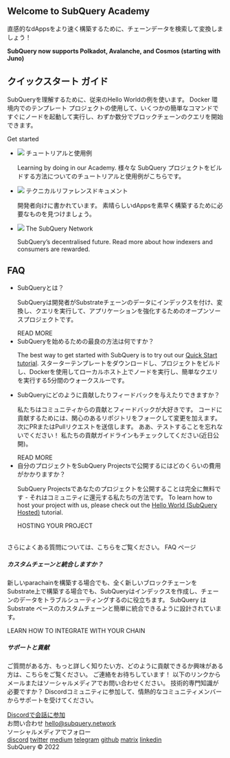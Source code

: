 <link rel="stylesheet" href="/assets/style/welcome.css" as="style" />
<div class="top2Sections">
  <section class="welcomeWords">
    <div class="main">
      <div>
        <h2 class="welcomeTitle">Welcome to SubQuery <span>Academy</span></h2>
        <p>直感的なdAppsをより速く構築するために、チェーンデータを検索して変換しましょう！</p>
        <p><strong>SubQuery now supports Polkadot, Avalanche, and Cosmos (starting with Juno)</strong></p>
      </div>
    </div>
  </section>
  <section class="startSection main">
    <div>
      <h2 class="title">クイックスタート <span>ガイド</span></h2>
      <p>SubQueryを理解するために、従来のHello Worldの例を使います。 Docker 環境内でのテンプレート プロジェクトの使用して、いくつかの簡単なコマンドですぐにノードを起動して実行し、わずか数分でブロックチェーンのクエリを開始できます。
      </p>
      <span class="button">
        <router-link :to="{path: '/quickstart/quickstart.html'}"> 
          <span>Get started</span>
        </router-link>
      </span>
    </div>
  </section>
</div>
<div class="main">
  <div>
    <ul class="list">
      <li>
        <router-link :to="{path: '/academy/tutorials_examples/introduction.html'}">
          <div>
            <img src="/assets/img/tutorialsIcon.svg" />
            <span>チュートリアルと使用例</span>
            <p>Learning by doing in our Academy. 様々な SubQuery プロジェクトをビルドする方法についてのチュートリアルと使用例がこちらです。</p>
          </div>
        </router-link>
      </li>
      <li>
        <router-link :to="{path: '/build/introduction.html'}"> 
          <div>
            <img src="/assets/img/docsIcon.svg" />
            <span>テクニカルリファレンスドキュメント</span>
            <p>開発者向けに書かれています。 素晴らしいdAppsを素早く構築するために必要なものを見つけましょう。</p>
          </div>
        </router-link>
      </li>
      <li>
        <router-link :to="{path: '/subquery_network/introduction.html'}"> 
          <div>
            <img src="/assets/img/networkIcon.svg" />
            <span>The SubQuery Network</span>
            <p>SubQuery’s decentralised future. Read more about how indexers and consumers are rewarded.</p>
          </div>
        </router-link>
      </li>
    </ul>
  </div>
</div>
<section class="faqSection main">
  <div>
    <h2 class="title">FAQ</h2>
    <ul class="faqList">
      <li>
        <div class="title">SubQueryとは？</div>
        <div class="content">
          <p>SubQueryは開発者がSubstrateチェーンのデータにインデックスを付け、変換し、クエリを実行して、アプリケーションを強化するためのオープンソースプロジェクトです。</p>
          <span class="more">
            <router-link :to="{path: '/faqs/faqs.html#what-is-subquery'}">READ MORE</router-link>
          </span>
        </div>
      </li>
      <li>
        <div class="title">SubQueryを始めるための最良の方法は何ですか？</div>
        <div class="content">
          <p>The best way to get started with SubQuery is to try out our <a href="/quickstart/quickstart.html">Quick Start tutorial</a>. スターターテンプレートをダウンロードし、プロジェクトをビルドし、Dockerを使用してローカルホスト上でノードを実行し、簡単なクエリを実行する5分間のウォークスルーです。 </p>
        </div>
      </li>
      <li>
        <div class="title">SubQueryにどのように貢献したりフィードバックを与えたりできますか？</div>
        <div class="content">
          <p>私たちはコミュニティからの貢献とフィードバックが大好きです。 コードに貢献するためには、関心のあるリポジトリをフォークして変更を加えます。 次にPRまたはPullリクエストを送信します。 ああ、テストすることを忘れないでください！ 私たちの貢献ガイドラインもチェックしてください(近日公開)。 </p>
          <span class="more">
            <router-link :to="{path: '/faqs/faqs.html#how-can-i-contribute-or-give-feedback-to-subquery'}">READ MORE</router-link>
          </span> 
        </div>
      </li>
      <li>
        <div class="title">自分のプロジェクトをSubQuery Projectsで公開するにはどのくらいの費用がかかりますか？</div>
        <div class="content">
          <p>SubQuery Projectsであなたのプロジェクトを公開することは完全に無料です - それはコミュニティに還元する私たちの方法です。 To learn how to host your project with us, please check out the <a href="https://academy.subquery.network/run_publish/publish.html">Hello World (SubQuery Hosted)</a> tutorial.</p>
          <span class="more">
            <router-link :to="{path: '/run_publish/publish.html'}">HOSTING YOUR PROJECT</router-link>
          </span>
        </div>
      </li>
    </ul><br>
    さらによくある質問については、こちらをご覧ください。 <router-link :to="{path: '/faqs/faqs.html'}">FAQ</router-link> ページ    
  </div>
</section>
<section class="main">
  <div>
    <div class="lastIntroduce lastIntroduce_1">
        <h5>カスタムチェーンと統合しますか？</h5>
        <p>新しいparachainを構築する場合でも、全く新しいブロックチェーンをSubstrate上で構築する場合でも、SubQueryはインデックスを作成し、チェーンのデータをトラブルシューティングするのに役立ちます。 SubQuery は Substrate ベースのカスタムチェーンと簡単に統合できるように設計されています。</p>
        <span class="more">
          <router-link :to="{path: '/build/manifest.html#custom-substrate-and-cosmos-chains'}">LEARN HOW TO INTEGRATE WITH YOUR CHAIN</router-link>
        </span>
    </div>
    <div class="lastIntroduce lastIntroduce_2">
        <h5>サポートと貢献</h5>
        <p>ご質問がある方、もっと詳しく知りたい方、どのように貢献できるか興味がある方は、こちらをご覧ください。 ご連絡をお待ちしています！ 以下のリンクからメールまたはソーシャルメディアでお問い合わせください。 技術的専門知識が必要ですか？ Discordコミュニティに参加して、情熱的なコミュニティメンバーからサポートを受けてください。 </p>
        <a class="more" target="_blank" href="https://discord.com/invite/subquery">Discordで会話に参加</a>
    </div>
    </div>
</section>
<section class="main connectSection">
  <div class="email">
    <span>お問い合わせ</span>
    <a href="mailto:hello@subquery.network">hello@subquery.network</a>
  </div>
  <div>
    <div>ソーシャルメディアでフォロー</div>
    <div class="connectWay">
      <a href="https://discord.com/invite/78zg8aBSMG" target="_blank" class="connectDiscord">discord</a>
      <a href="https://twitter.com/subquerynetwork" target="_blank" class="connectTwitter">twitter</a>
      <a href="https://medium.com/@subquery" target="_blank" class="connectMedium">medium</a>
      <a href="https://t.me/subquerynetwork" target="_blank" class="connectTelegram">telegram</a>
      <a href="https://github.com/OnFinality-io/subql" target="_blank" class="connectGithub">github</a>
      <a href="https://matrix.to/#/#subquery:matrix.org" target="_blank" class="connectMatrix">matrix</a>
      <a href="https://www.linkedin.com/company/subquery/" target="_blank" class="connectLinkedin">linkedin</a>
    </div>
  </div>
</section>
</div> </div>
<div class="footer">
  <div class="main"><div>SubQuery © 2022</div></div>
</div>
<script charset="utf-8" src="/assets/js/welcome.js"></script>
